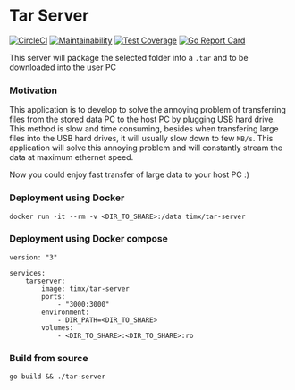 # Tar Server 

[![CircleCI](https://circleci.com/gh/sweetim/tar-server.svg?style=svg)](https://circleci.com/gh/sweetim/tar-server)
[![Maintainability](https://api.codeclimate.com/v1/badges/c982a5e7ccbc5f56a877/maintainability)](https://codeclimate.com/github/sweetim/tar-server/maintainability)
[![Test Coverage](https://api.codeclimate.com/v1/badges/c982a5e7ccbc5f56a877/test_coverage)](https://codeclimate.com/github/sweetim/tar-server/test_coverage)
[![Go Report Card](https://goreportcard.com/badge/github.com/sweetim/tar-server)](https://goreportcard.com/report/github.com/sweetim/tar-server)

This server will package the selected folder into a `.tar` and to be downloaded into the user PC

### Motivation

This application is to develop to solve the annoying problem of transferring files from the stored data PC to the host PC by plugging USB hard drive. This method is slow and time consuming, besides when transfering large files into the USB hard drives, it will usually slow down to few `MB/s`. This application will solve this annoying problem and will constantly stream the data at maximum ethernet speed.

Now you could enjoy fast transfer of large data to your host PC :)

### Deployment using Docker

    docker run -it --rm -v <DIR_TO_SHARE>:/data timx/tar-server

### Deployment using Docker compose

    version: "3"

    services:
        tarserver:
            image: timx/tar-server
            ports:
                - "3000:3000"
            environment:
                - DIR_PATH=<DIR_TO_SHARE>
            volumes:
                - <DIR_TO_SHARE>:<DIR_TO_SHARE>:ro

### Build from source

    go build && ./tar-server
